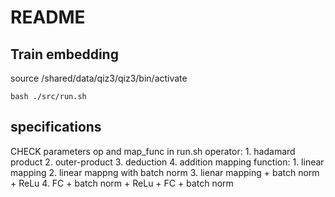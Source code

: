 # README
## Train embedding
source /shared/data/qiz3/qiz3/bin/activate

```
bash ./src/run.sh
```

## specifications
CHECK parameters op and map\_func in run.sh
operator:
	1. hadamard product
	2. outer-product
	3. deduction
	4. addition
mapping function:
	1. linear mapping
	2. linear mappng with batch norm
	3. lienar mapping + batch norm + ReLu
	4. FC + batch norm + ReLu + FC + batch norm
